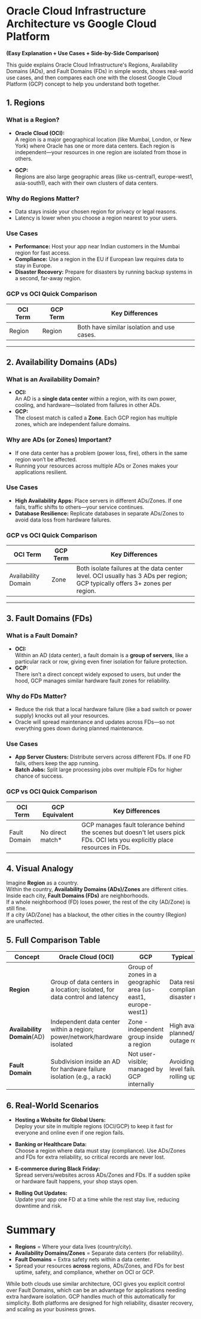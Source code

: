# Oracle Cloud Infrastructure Architecture vs Google Cloud Platform  
**(Easy Explanation + Use Cases + Side-by-Side Comparison)**

This guide explains Oracle Cloud Infrastructure's Regions, Availability Domains (ADs), and Fault Domains (FDs) in simple words, shows real-world use cases, and then compares each one with the closest Google Cloud Platform (GCP) concept to help you understand both together.

## 1. Regions

### What is a Region?
- **Oracle Cloud (OCI):**  
  A region is a major geographical location (like Mumbai, London, or New York) where Oracle has one or more data centers. Each region is independent—your resources in one region are isolated from those in others.

- **GCP:**  
  Regions are also large geographic areas (like us-central1, europe-west1, asia-south1), each with their own clusters of data centers.

### Why do Regions Matter?
- Data stays inside your chosen region for privacy or legal reasons.
- Latency is lower when you choose a region nearest to your users.

### Use Cases
- **Performance:** Host your app near Indian customers in the Mumbai region for fast access.
- **Compliance:** Use a region in the EU if European law requires data to stay in Europe.
- **Disaster Recovery:** Prepare for disasters by running backup systems in a second, far-away region.

### GCP vs OCI Quick Comparison
| OCI Term | GCP Term   | Key Differences                          |
|----------|------------|------------------------------------------|
| Region   | Region     | Both have similar isolation and use cases.|
---

## 2. Availability Domains (ADs)

### What is an Availability Domain?
- **OCI:**  
  An AD is a **single data center** within a region, with its own power, cooling, and hardware—isolated from failures in other ADs.
- **GCP:**  
  The closest match is called a **Zone**. Each GCP region has multiple zones, which are independent failure domains.

### Why are ADs (or Zones) Important?
- If one data center has a problem (power loss, fire), others in the same region won’t be affected.
- Running your resources across multiple ADs or Zones makes your applications resilient.

### Use Cases
- **High Availability Apps:** Place servers in different ADs/Zones. If one fails, traffic shifts to others—your service continues.
- **Database Resilience:** Replicate databases in separate ADs/Zones to avoid data loss from hardware failures.

### GCP vs OCI Quick Comparison
| OCI Term              | GCP Term           | Key Differences                          |
|-----------------------|--------------------|------------------------------------------|
| Availability Domain   | Zone               | Both isolate failures at the data center level. OCI usually has 3 ADs per region; GCP typically offers 3+ zones per region. |
---

## 3. Fault Domains (FDs)

### What is a Fault Domain?
- **OCI:**  
  Within an AD (data center), a fault domain is a **group of servers**, like a particular rack or row, giving even finer isolation for failure protection.
- **GCP:**  
  There isn’t a direct concept widely exposed to users, but under the hood, GCP manages similar hardware fault zones for reliability.

### Why do FDs Matter?
- Reduce the risk that a local hardware failure (like a bad switch or power supply) knocks out all your resources.
- Oracle will spread maintenance and updates across FDs—so not everything goes down during planned maintenance.

### Use Cases
- **App Server Clusters:** Distribute servers across different FDs. If one FD fails, others keep the app running.
- **Batch Jobs:** Split large processing jobs over multiple FDs for higher chance of success.

### GCP vs OCI Quick Comparison
| OCI Term   | GCP Equivalent     | Key Differences                         |
|------------|-------------------|-----------------------------------------|
| Fault Domain | No direct match* | GCP manages fault tolerance behind the scenes but doesn't let users pick FDs. OCI lets you explicitly place resources in FDs.|

## 4. Visual Analogy

Imagine **Region** as a country.  
Within the country, **Availability Domains (ADs)/Zones** are different cities.  
Inside each city, **Fault Domains (FDs)** are neighborhoods.  
If a whole neighborhood (FD) loses power, the rest of the city (AD/Zone) is still fine.  
If a city (AD/Zone) has a blackout, the other cities in the country (Region) are unaffected.

## 5. Full Comparison Table

| Concept             | Oracle Cloud (OCI)                                                                              | GCP                                                            | Typical Use Case                                     |
|---------------------|-------------------------------------------------------------------------------------------------|----------------------------------------------------------------|------------------------------------------------------|
| **Region**          | Group of data centers in a location; isolated, for data control and latency                      | Group of zones in a geographic area (us-east1, europe-west1)   | Data residency, compliance, disaster recovery        |
| **Availability Domain**(AD) | Independent data center within a region; power/network/hardware isolated            | Zone - independent group inside a region                       | High availability, planned/unplanned outage recovery |
| **Fault Domain**    | Subdivision inside an AD for hardware failure isolation (e.g., a rack)                           | Not user-visible; managed by GCP internally                    | Avoiding rack-level failures, rolling updates        |

## 6. Real-World Scenarios

- **Hosting a Website for Global Users:**  
  Deploy your site in multiple regions (OCI/GCP) to keep it fast for everyone and online even if one region fails.

- **Banking or Healthcare Data:**  
  Choose a region where data must stay (compliance). Use ADs/Zones and FDs for extra reliability, so critical records are never lost.

- **E-commerce during Black Friday:**  
  Spread servers/websites across ADs/Zones and FDs. If a sudden spike or hardware fault happens, your shop stays open.

- **Rolling Out Updates:**  
  Update your app one FD at a time while the rest stay live, reducing downtime and risk.

# Summary

- **Regions** = Where your data lives (country/city).
- **Availability Domains/Zones** = Separate data centers (for reliability).
- **Fault Domains** = Extra safety nets within a data center.
- Spread your resources **across** regions, ADs/Zones, and FDs for best uptime, safety, and compliance, whether on OCI or GCP.

While both clouds use similar architecture, OCI gives you explicit control over Fault Domains, which can be an advantage for applications needing extra hardware isolation. GCP handles much of this automatically for simplicity. Both platforms are designed for high reliability, disaster recovery, and scaling as your business grows.
